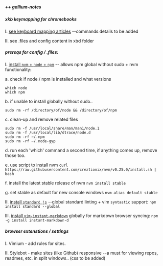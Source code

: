 ##### ++ gallium-notes

##### xkb keymapping for chromebooks

I. [see keyboard mapping
articles](https://www.reddit.com/r/GalliumOS/comments/7fj1wl/help_with_keyboard_mapping/) --commands details to be added

II. see .files and config content in xbd folder 

##### prereqs for config / .files:

I. [install `nvm` + `node` + `npm`](https://www.nearform.com/blog/nodejs-sudo-free/) -- allows npm global without sudo + nvm functionality:

a.  check if node / npm is installed and what versions
```
which node
which npm
```
b. if unable to install globally without sudo..

`sudo rm -rf /directory/of/node && /directory/of/npm`

c. clean-up and remove related files
```
sudo rm -f /usr/local/share/man/man1/node.1
sudo rm -f /usr/local/lib/dtrace/node.d
sudo rm -rf ~/.npm
sudo rm -rf ~/.node-gyp
```
d. run each 'which' command a second time, if anything comes up, remove
those too.

e. use script to install nvm
```curl https://raw.githubusercontent.com/creationix/nvm/v0.25.0/install.sh | bash```

f. install the latest stable release of nvm
`nvm install stable`

g. set stable as default for new console windows
`nvm alias default stable`

II. [install `standard js`](https://github.com/standard/standard) --global standard linting + vim `syntastic` support: `npm install standard --global`

III. [install
  `vim-instant-markdown`](https://github.com/suan/vim-instant-markdown)
globally for markdown browser syncing: `npm -g install
instant-markdown-d` 

##### browser extenstions / settings
I. Vimium - add rules for sites.

II. Stylebot - make sites (like Github) responsive --a must for viewing
repos, readmes, etc. in split windows.. (css to be added)
